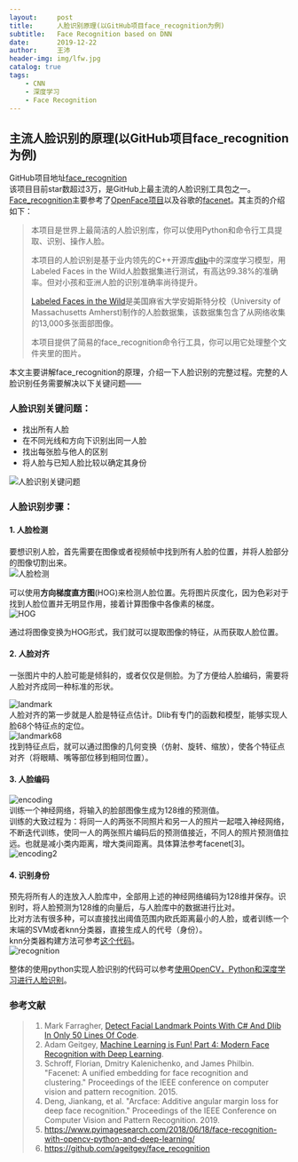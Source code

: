 ```yaml
---
layout:     post
title:      人脸识别原理(以GitHub项目face_recognition为例)
subtitle:   Face Recognition based on DNN
date:       2019-12-22
author:     王沛
header-img: img/lfw.jpg
catalog: true
tags:
    - CNN
    - 深度学习
    - Face Recognition
---
```


## 主流人脸识别的原理(以GitHub项目face_recognition为例)   

GitHub项目地址[face_recognition](https://github.com/ageitgey/face_recognition)  
该项目目前star数超过3万，是GitHub上最主流的人脸识别工具包之一。[Face_recognition](https://github.com/ageitgey/face_recognition)主要参考了[OpenFace项目](https://cmusatyalab.github.io/openface/)以及谷歌的[facenet](https://github.com/davidsandberg/facenet)。其主页的介绍如下：

> 本项目是世界上最简洁的人脸识别库，你可以使用Python和命令行工具提取、识别、操作人脸。  
> 
> 本项目的人脸识别是基于业内领先的C++开源库[dlib](http://dlib.net/)中的深度学习模型，用Labeled Faces in the Wild人脸数据集进行测试，有高达99.38%的准确率。但对小孩和亚洲人脸的识别准确率尚待提升。  
> 
> [Labeled Faces in the Wild](http://vis-www.cs.umass.edu/lfw/)是美国麻省大学安姆斯特分校（University of Massachusetts Amherst)制作的人脸数据集，该数据集包含了从网络收集的13,000多张面部图像。  
> 
> 本项目提供了简易的face_recognition命令行工具，你可以用它处理整个文件夹里的图片。  

本文主要讲解face_recognition的原理，介绍一下人脸识别的完整过程。完整的人脸识别任务需要解决以下关键问题——

### 人脸识别关键问题： 

  - 找出所有人脸
  - 在不同光线和方向下识别出同一人脸
  - 找出每张脸与他人的区别
  - 将人脸与已知人脸比较以确定其身份

 ![人脸识别关键问题](/img/post9-pic1.png)  

### 人脸识别步骤：  

#### 1. 人脸检测  

要想识别人脸，首先需要在图像或者视频帧中找到所有人脸的位置，并将人脸部分的图像切割出来。  
 ![人脸检测](/img/post9-pic2.png)  

 可以使用**方向梯度直方图**(HOG)来检测人脸位置。先将图片灰度化，因为色彩对于找到人脸位置并无明显作用，接着计算图像中各像素的梯度。  
  ![HOG](/img/post9-pic3.png)  

通过将图像变换为HOG形式，我们就可以提取图像的特征，从而获取人脸位置。  

#### 2. 人脸对齐  

一张图片中的人脸可能是倾斜的，或者仅仅是侧脸。为了方便给人脸编码，需要将人脸对齐成同一种标准的形状。  

  ![landmark](/img/post9-pic4.png)  
人脸对齐的第一步就是人脸是特征点估计。Dlib有专门的函数和模型，能够实现人脸68个特征点的定位。   
  ![landmark68](/img/post9-pic5.png)  
找到特征点后，就可以通过图像的几何变换（仿射、旋转、缩放），使各个特征点对齐（将眼睛、嘴等部位移到相同位置）。  

#### 3. 人脸编码  

  ![encoding](/img/post9-pic6.png)   
训练一个神经网络，将输入的脸部图像生成为128维的预测值。  
训练的大致过程为：将同一人的两张不同照片和另一人的照片一起喂入神经网络，不断迭代训练，使同一人的两张照片编码后的预测值接近，不同人的照片预测值拉远。也就是减小类内距离，增大类间距离。具体算法参考facenet[3]。  
  ![encoding2](/img/post9-pic7.png)   

#### 4. 识别身份  

预先将所有人的连放入人脸库中，全部用上述的神经网络编码为128维并保存。识别时，将人脸预测为128维的向量后，与人脸库中的数据进行比对。  
比对方法有很多种，可以直接找出阈值范围内欧氏距离最小的人脸，或者训练一个末端的SVM或者knn分类器，直接生成人的代号（身份）。  
knn分类器构建方法可参考[这个代码](https://github.com/ageitgey/face_recognition/blob/master/examples/face_recognition_knn.py)。  
  ![recognition](/img/post9-pic8.png)   

整体的使用python实现人脸识别的代码可以参考[使用OpenCV，Python和深度学习进行人脸识别](https://www.pyimagesearch.com/2018/06/18/face-recognition-with-opencv-python-and-deep-learning/)。


### 参考文献
> 1. Mark Farragher, [Detect Facial Landmark Points With C# And Dlib In Only 50 Lines Of Code](https://medium.com/machinelearningadvantage/detect-facial-landmark-points-with-c-and-dlib-in-only-50-lines-of-code-71ab59f8873f).  
> 2. Adam Geitgey, [Machine Learning is Fun! Part 4: Modern Face Recognition with Deep Learning](https://medium.com/@ageitgey/machine-learning-is-fun-part-4-modern-face-recognition-with-deep-learning-c3cffc121d78).  
> 3. Schroff, Florian, Dmitry Kalenichenko, and James Philbin. "Facenet: A unified embedding for face recognition and clustering." Proceedings of the IEEE conference on computer vision and pattern recognition. 2015.  
> 4. Deng, Jiankang, et al. "Arcface: Additive angular margin loss for deep face recognition." Proceedings of the IEEE Conference on Computer Vision and Pattern Recognition. 2019.  
> 5. https://www.pyimagesearch.com/2018/06/18/face-recognition-with-opencv-python-and-deep-learning/  
> 6. https://github.com/ageitgey/face_recognition